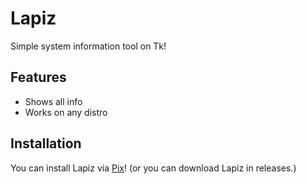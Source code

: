 # Lapiz

Simple system information tool on Tk!

## Features

- Shows all info
- Works on any distro

## Installation

You can install Lapiz via [Pix](https://github.com/progwi0/pix)!
(or you can download Lapiz in releases.)

